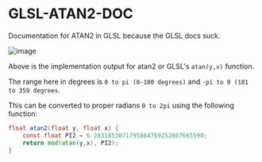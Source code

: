 # GLSL-ATAN2-DOC
Documentation for ATAN2 in GLSL because the GLSL docs suck.

![image](https://user-images.githubusercontent.com/7478702/196066423-a2ebcd8e-3727-4b43-a934-9ecbd3e6f13c.png)

Above is the implementation output for atan2 or GLSL's `atan(y,x)` function.

The range here in degrees is `0 to pi (0-180 degrees)` and `-pi to 0 (181 to 359 degrees`.

This can be converted to proper radians `0 to 2pi` using the following function:

```GLSL
float atan2(float y, float x) {
    const float PI2 = 6.2831853071795864769252867665590;
    return mod(atan(y,x), PI2);
}
```
